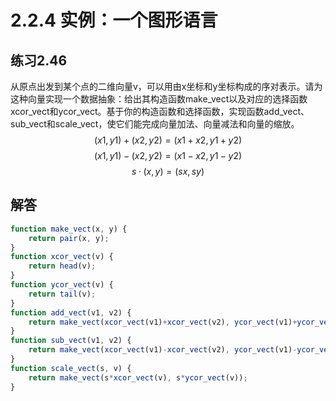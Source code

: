 # 2.2.4 实例：一个图形语言
## 练习2.46
从原点出发到某个点的二维向量v，可以用由x坐标和y坐标构成的序对表示。请为这种向量实现一个数据抽象：给出其构造函数make_vect以及对应的选择函数xcor_vect和ycor_vect。基于你的构造函数和选择函数，实现函数add_vect、sub_vect和scale_vect，使它们能完成向量加法、向量减法和向量的缩放。
$$(x1, y1)+(x2, y2)=(x1+x2, y1+y2)$$
$$(x1, y1)-(x2, y2)=(x1-x2, y1-y2)$$
$$s·(x, y)=(sx, sy)$$

## 解答
```javascript
function make_vect(x, y) {
    return pair(x, y);
}
function xcor_vect(v) {
    return head(v);
}
function ycor_vect(v) {
    return tail(v);
}
function add_vect(v1, v2) {
    return make_vect(xcor_vect(v1)+xcor_vect(v2), ycor_vect(v1)+ycor_vect(v2));
}
function sub_vect(v1, v2) {
    return make_vect(xcor_vect(v1)-xcor_vect(v2), ycor_vect(v1)-ycor_vect(v2));
}
function scale_vect(s, v) {
    return make_vect(s*xcor_vect(v), s*ycor_vect(v));
}
```